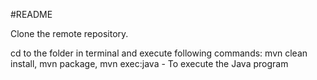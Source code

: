 #README

Clone the remote repository.

cd to the folder in terminal and execute following commands: 
mvn clean install, 
mvn package, 
mvn exec:java - To execute the Java program
